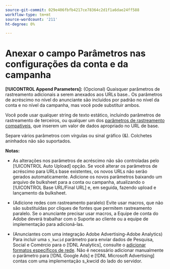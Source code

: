```yaml
---
source-git-commit: 029e406fbfb4217ce78364c2d1f1a6dae24ff588
workflow-type: tm+mt
source-wordcount: '211'
ht-degree: 0%

---
```

# Anexar o campo Parâmetros nas configurações da conta e da campanha

**[!UICONTROL Append Parameters]:** (Opcional) Quaisquer parâmetros de rastreamento adicionais a serem anexados aos URLs base.<!-- When account uses setting append_param_to_tt_fus, then we add append parameters to the tracking templates OR the landing page suffixes instead (not sure how we determine which) -->. Os parâmetros de acréscimo no nível do anunciante são incluídos por padrão no nível da conta e no nível da campanha, mas você pode substituir ambos.

Você pode usar qualquer string de texto estático, incluindo parâmetros de rastreamento de terceiros, ou qualquer um dos [parâmetros de rastreamento compatíveis](/help/search-social-commerce/tracking/click-tracking-urls-optional-parameters.md), que inserem um valor de dados apropriado no URL de base.

Separe vários parâmetros com vírgulas ou sinal gráfico (&amp;). Colchetes aninhados não são suportados.

**Notas:**

* As alterações nos parâmetros de acréscimo não são controladas pelo [!UICONTROL Auto Upload] opção. Se você alterar os parâmetros de acréscimo para URLs base existentes, os novos URLs não serão gerados automaticamente. Adicione os novos parâmetros baixando um arquivo de bulksheet para a conta ou campanha, atualizando o [!UICONTROL Base URL/Final URL] e, em seguida, fazendo upload e lançamento da bulksheet.

* (Adicione redes com rastreamento paralelo) Evite usar macros, que não são substituídas por cliques de fontes que permitem rastreamento paralelo. Se o anunciante precisar usar macros, a Equipe de conta do Adobe deverá trabalhar com o Suporte ao cliente ou a equipe de implementação para adicioná-las.

* (Anunciantes com uma integração Adobe Advertising-Adobe Analytics) Para incluir uma `s_kwcid` parâmetro para enviar dados de Pesquisa, Social e Comércio para o [!DNL Analytics], consulte o [adicionar formatos específicos de rede](/help/search-social-commerce/tracking/skwcid-tracking-parameter.md). Não é necessário adicionar manualmente o parâmetro para [!DNL Google Ads] e [!DNL Microsoft Advertising] contas com uma implementação s\_kwcid do lado do servidor.
